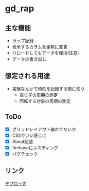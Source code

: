 # gd_rap

## 主な機能

* ラップ記録
* 表示するカラムを柔軟に変更
* リロードしてもデータを保持(任意)
* データの書き出し

## 想定される用途

* 実験なんかで時刻を記録する際に使う
  * 振り子の周期の測定
  * 回転する対象の周期の測定

## ToDo

* [x] グリッドレイアウト崩れてないか
* [x] CSSでいい感じに
* [x] About記述
* [x] firebaseにホスティング
* [x] バグチェック

## リンク

[デプロイ先](https://gd-rap.web.app/)
